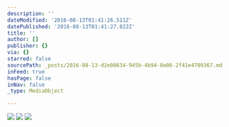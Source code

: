 ```yaml
---
description: ''
dateModified: '2016-08-13T01:41:26.511Z'
datePublished: '2016-08-13T01:41:27.822Z'
title: ''
author: []
publisher: {}
via: {}
starred: false
sourcePath: _posts/2016-08-13-d2e08634-945b-4b94-8e06-2f41e4709367.md
inFeed: true
hasPage: false
inNav: false
_type: MediaObject

---
```

![](https://the-grid-user-content.s3-us-west-2.amazonaws.com/7d6e7fff-529e-4ef3-9c28-276295b89c3e.jpg)
![](https://the-grid-user-content.s3-us-west-2.amazonaws.com/de4f2655-8a9c-4b71-a2d6-3bc45bb233f0.jpg)
![](https://the-grid-user-content.s3-us-west-2.amazonaws.com/e4d04b14-c200-49f9-9452-262398429776.jpg)